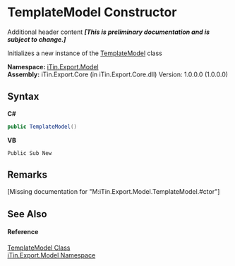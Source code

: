 # TemplateModel Constructor 
Additional header content _**\[This is preliminary documentation and is subject to change.\]**_

Initializes a new instance of the <a href="c7dd52fd-80e8-a20b-b78f-9a20cbdfe6e6">TemplateModel</a> class

**Namespace:**&nbsp;<a href="ef57ffcc-e95e-b212-5a46-9aa6f5a3511f">iTin.Export.Model</a><br />**Assembly:**&nbsp;iTin.Export.Core (in iTin.Export.Core.dll) Version: 1.0.0.0 (1.0.0.0)

## Syntax

**C#**<br />
``` C#
public TemplateModel()
```

**VB**<br />
``` VB
Public Sub New
```


## Remarks
\[Missing <remarks> documentation for "M:iTin.Export.Model.TemplateModel.#ctor"\]

## See Also


#### Reference
<a href="c7dd52fd-80e8-a20b-b78f-9a20cbdfe6e6">TemplateModel Class</a><br /><a href="ef57ffcc-e95e-b212-5a46-9aa6f5a3511f">iTin.Export.Model Namespace</a><br />